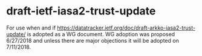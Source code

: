 # draft-ietf-iasa2-trust-update

For use when and if https://datatracker.ietf.org/doc/draft-arkko-iasa2-trust-update/ is adopted as a WG document. WG adoption was proposed 6/27/2018 and unless there are major objections it will be adopted on 7/11/2018.

